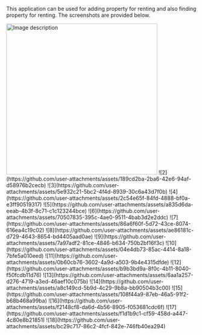This application can be used for adding property for renting and also finding property for renting.
The screenshots are provided below.

<img src="https://github.com/user-attachments/assets/bc11d746-d7a8-49ea-8fe4-4b659762b854" alt="Image description" width="400"/>
![2](https://github.com/user-attachments/assets/189cd2ba-2ba6-42e6-94af-d58976b2cecb)
![3](https://github.com/user-attachments/assets/5e932c21-5bc2-4f4d-8939-30c6a43d7f0b)
![4](https://github.com/user-attachments/assets/2c54e65f-84fd-4888-bf0a-e3ff90519317)
![5](https://github.com/user-attachments/assets/a835d6da-eeab-4b3f-8c71-c1c123244bce)
![6](https://github.com/user-attachments/assets/70507835-395c-4ae0-9511-4bab3d2e2ddc)
![7](https://github.com/user-attachments/assets/86a6f60f-5d72-43ce-8074-616ea4c19c02)
![8](https://github.com/user-attachments/assets/ae86181c-d729-4643-8654-bd4405aad0ae)
![9](https://github.com/user-attachments/assets/7a97adf2-81ce-4846-b634-750b2bf16f3c)
![10](https://github.com/user-attachments/assets/04e4db73-85ac-4414-8a18-7bfe5a010eed)
![11](https://github.com/user-attachments/assets/0b60cb76-3602-4a9d-a503-9b4e4315dfde)
![12](https://github.com/user-attachments/assets/b9b3bd9a-8f0c-4b11-8040-f50fcdb11d76)
![13](https://github.com/user-attachments/assets/6aa1a257-d276-4719-a3ed-46aef10c075b)
![14](https://github.com/user-attachments/assets/a8c149cd-5b9d-4c29-9b8a-bb90504b3c00)
![15](https://github.com/user-attachments/assets/108f44a9-87eb-46a5-91f2-b68b468a99ba)
![16](https://github.com/user-attachments/assets/f2148cf8-da6d-4b56-8905-f053681cdc6f)
![17](https://github.com/user-attachments/assets/f1d1b9c1-cf59-458d-a447-4c80e8b21851)
![18](https://github.com/user-attachments/assets/bc29c717-86c2-4fcf-842e-746fb40ea294)











